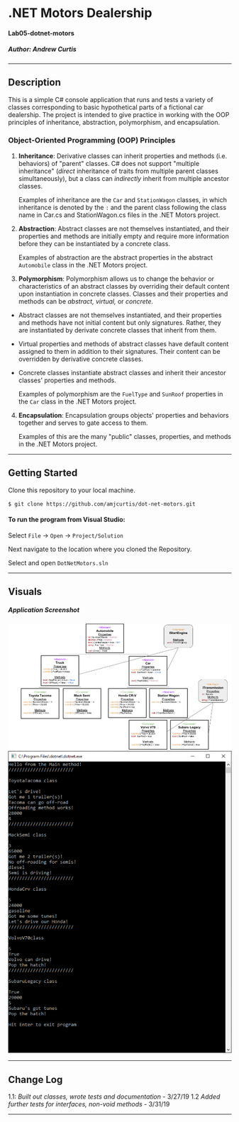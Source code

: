 # .NET Motors Dealership
#### Lab05-dotnet-motors
##### *Author: Andrew Curtis*

------------------------------

## Description

This is a simple C# console application that runs and tests a variety of classes corresponding to basic hypothetical parts of a fictional car dealership. The project is intended to give practice in working with the OOP principles of inheritance, abstraction, polymorphism, and encapsulation. 

### Object-Oriented Programming (OOP) Principles

1. **Inheritance**: Derivative classes can inherit properties and methods (i.e. behaviors) of "parent" classes. C# does not support "multiple inheritance" (*direct* inheritance of traits from multiple parent classes simultaneously), but a class can *indirectly* inherit from multiple ancestor classes. 

    Examples of inheritance are the `Car` and `StationWagon` classes, in which inheritance is denoted by the `:` and the parent class following the class name in Car.cs and StationWagon.cs files in the .NET Motors project. 

2. **Abstraction**: Abstract classes are not themselves instantiated, and their properties and methods are initially empty and require more information before they can be instantiated by a concrete class.

    Examples of abstraction are the abstract properties in the abstract `Automobile` class in the .NET Motors project.

3. **Polymorphism**: Polymorphism allows us to change the behavior or characteristics of an abstract classes by overriding their default content upon instantiation in concrete classes. Classes and their properties and methods can be *abstract,* *virtual,* or *concrete.* 
* Abstract classes are not themselves instantiated, and their properties and methods have not initial content but only signatures. Rather, they are instantiated by derivate concrete classes that inherit from them. 
* Virtual properties and methods of abstract classes have default content assigned to them in addition to their signatures. Their content can be overridden by derivative concrete classes.
* Concrete classes instantiate abstract classes and inherit their ancestor classes' properties and methods. 

    Examples of polymorphism are the `FuelType` and `SunRoof` properties in the `Car` class in the .NET Motors project.

4. **Encapsulation**: Encapsulation groups objects' properties and behaviors together and serves to gate access to them. 

    Examples of this are the many "public" classes, properties, and methods in the .NET Motors project.

------------------------------

## Getting Started
Clone this repository to your local machine.
```
$ git clone https://github.com/amjcurtis/dot-net-motors.git
```
#### To run the program from Visual Studio:
Select ```File``` -> ```Open``` -> ```Project/Solution```

Next navigate to the location where you cloned the Repository.

Select and open ```DotNetMotors.sln```

------------------------------

## Visuals

##### Application Screenshot

![Visualization of Classes](assets/DotNetMotors_SysDesign.png)
![Screenshot of App](assets/dotnet-motors-screenshot.png)

------------------------------

## Change Log

1.1: *Built out classes, wrote tests and documentation* - 3/27/19
1.2 *Added further tests for interfaces, non-void methods* - 3/31/19

------------------------------
